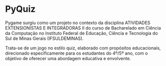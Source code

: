 # PyQuiz

Pygame surgiu como um projeto no contexto da disciplina ATIVIDADES EXTENSIONISTAS E INTEGRADORAS II do curso de Bacharelado em Ciência da Computação no Instituto Federal de Educação, Ciência e Tecnologia do Sul de Minas Gerais (IFSULDEMINAS).

Trata-se de um jogo no estilo quiz, elaborado com propósitos educacionais, direcionado especificamente para os estudantes do 4º/5º ano, com o objetivo de oferecer uma abordagem educativa e envolvente.
